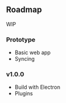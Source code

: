 ## Roadmap

WIP

### Prototype

- Basic web app
- Syncing

### v1.0.0

- Build with Electron
- Plugins

